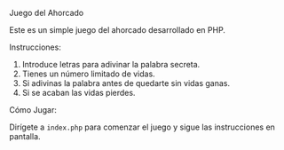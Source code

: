Juego del Ahorcado

Este es un simple juego del ahorcado desarrollado en PHP.

Instrucciones:

1. Introduce letras para adivinar la palabra secreta.
2. Tienes un número limitado de vidas.
3. Si adivinas la palabra antes de quedarte sin vidas ganas.
4. Si se acaban las vidas pierdes.

Cómo Jugar:

Dirígete a `index.php` para comenzar el juego y sigue las instrucciones en pantalla.